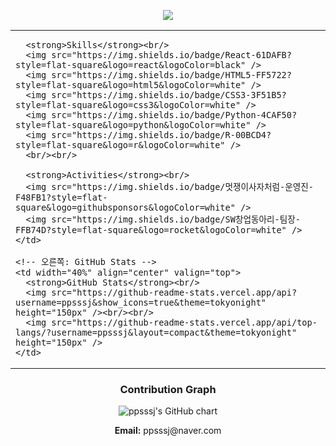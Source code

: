 <!-- 헤더 배너 -->
<p align="center">
  <img src="https://capsule-render.vercel.app/api?type=waving&color=C3E0FC,E0FFFF,B3E5FC,F0F8FF&height=230&section=header&text=Welcome%20to%20ppsssj's%20GitHub&fontSize=36&animation=fadeIn&fontColor=000000&fontAlignY=40&desc=Frontend%20%7C%20AI%20%7C%20Medical%20Imaging%20%7C%20Student%20Developer&descAlignY=65&descAlign=50" />
</p>

<!-- Skills & Stats 두 열로 배치 -->
<table>
  <tr>
    <!-- 왼쪽: Skills + Activities -->
    <td width="60%" valign="top">

      <strong>Skills</strong><br/>
      <img src="https://img.shields.io/badge/React-61DAFB?style=flat-square&logo=react&logoColor=black" />
      <img src="https://img.shields.io/badge/HTML5-FF5722?style=flat-square&logo=html5&logoColor=white" />
      <img src="https://img.shields.io/badge/CSS3-3F51B5?style=flat-square&logo=css3&logoColor=white" />
      <img src="https://img.shields.io/badge/Python-4CAF50?style=flat-square&logo=python&logoColor=white" />
      <img src="https://img.shields.io/badge/R-00BCD4?style=flat-square&logo=r&logoColor=white" />
      <br/><br/>

      <strong>Activities</strong><br/>
      <img src="https://img.shields.io/badge/멋쟁이사자처럼-운영진-F48FB1?style=flat-square&logo=githubsponsors&logoColor=white" />
      <img src="https://img.shields.io/badge/SW창업동아리-팀장-FFB74D?style=flat-square&logo=rocket&logoColor=white" />
    </td>

    <!-- 오른쪽: GitHub Stats -->
    <td width="40%" align="center" valign="top">
      <strong>GitHub Stats</strong><br/>
      <img src="https://github-readme-stats.vercel.app/api?username=ppsssj&show_icons=true&theme=tokyonight" height="150px" /><br/><br/>
      <img src="https://github-readme-stats.vercel.app/api/top-langs/?username=ppsssj&layout=compact&theme=tokyonight" height="150px" />
    </td>
  </tr>
</table>

<!-- 커밋 그래프 -->
<h3 align="center">Contribution Graph</h3>

<p align="center">
  <img src="https://ghchart.rshah.org/ppsssj" alt="ppsssj's GitHub chart" />
</p>

<!-- Footer -->
<p align="center">
  <strong>Email:</strong> ppsssj@naver.com
</p>
